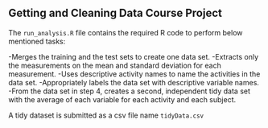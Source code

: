 ## Getting and Cleaning Data Course Project

The `run_analysis.R` file contains the required R code to perform below mentioned tasks:

-Merges the training and the test sets to create one data set.
-Extracts only the measurements on the mean and standard deviation for each measurement.
-Uses descriptive activity names to name the activities in the data set.
-Appropriately labels the data set with descriptive variable names.
-From the data set in step 4, creates a second, independent tidy data set with the average of each variable for each activity and each subject.

A tidy dataset is submitted as a csv file name `tidyData.csv`
